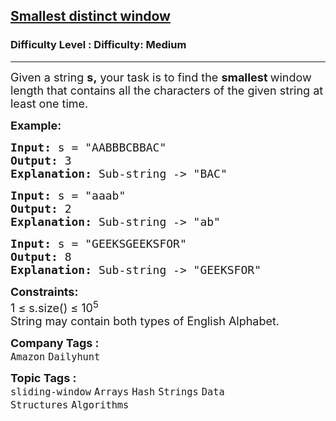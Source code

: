 <h2><a href="https://www.geeksforgeeks.org/problems/smallest-distant-window3132/1?itm_source=geeksforgeeks&itm_medium=article&itm_campaign=practice_card">Smallest distinct window</a></h2><h3>Difficulty Level : Difficulty: Medium</h3><hr><div class="problems_problem_content__Xm_eO"><p><span style="font-size: 18px;">Given a string <strong>s,</strong> your task is to find the <strong>smallest </strong>window length that contains all the characters of the given string at least one time.</span></p>
<p><span style="font-size: 18px;"><strong>Example:</strong></span></p>
<div>
<pre><span style="font-size: 18px;"><strong>Input:</strong> s = "AABBBCBBAC"
<strong>Output:</strong> 3
<strong>Explanation:</strong> Sub-string -&gt; "BAC"
</span></pre>
</div>
<pre><span style="font-size: 18px;"><strong>Input:</strong> s = "aaab"
<strong>Output:</strong> 2
<strong>Explanation:</strong> Sub-string -&gt; "ab"</span></pre>
<pre><span style="font-size: 18px;"><strong>Input:</strong> s = "GEEKSGEEKSFOR"
<strong>Output:</strong> 8
<strong>Explanation:</strong> Sub-string -&gt; "GEEKSFOR"</span></pre>
<p><span style="font-size: 18px;"><strong>Constraints:</strong><br>1 ≤ s.size() ≤ 10<sup>5</sup><br>String may contain both types of English Alphabet.</span></p></div><p><span style=font-size:18px><strong>Company Tags : </strong><br><code>Amazon</code>&nbsp;<code>Dailyhunt</code>&nbsp;<br><p><span style=font-size:18px><strong>Topic Tags : </strong><br><code>sliding-window</code>&nbsp;<code>Arrays</code>&nbsp;<code>Hash</code>&nbsp;<code>Strings</code>&nbsp;<code>Data Structures</code>&nbsp;<code>Algorithms</code>&nbsp;
